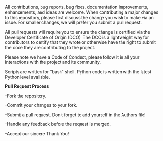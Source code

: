 All contributions, bug reports, bug fixes, documentation improvements, enhancements, and ideas are welcome.
When contributing a major changes to this repository, please first discuss the change you wish to make via an issue. For smaller changes, we will prefer you submit a pull request. 

All pull requests will require you to ensure the change is certified via the Developer Certificate of Origin (DCO). The DCO is a lightweight way for contributors to certify that they wrote or otherwise have the right to submit the code they are contributing to the project.

Please note we have a Code of Conduct, please follow it in all your interactions with the project and its community.

Scripts are written for "bash" shell. Python code is written with the latest Python level available.

**Pull Request Process**

-Fork the repository.

-Commit your changes to your fork.

-Submit a pull request. Don't forget to add yourself in the Authors file!

-Handle any feedback before the request is merged.

-Accept our sincere Thank You!


